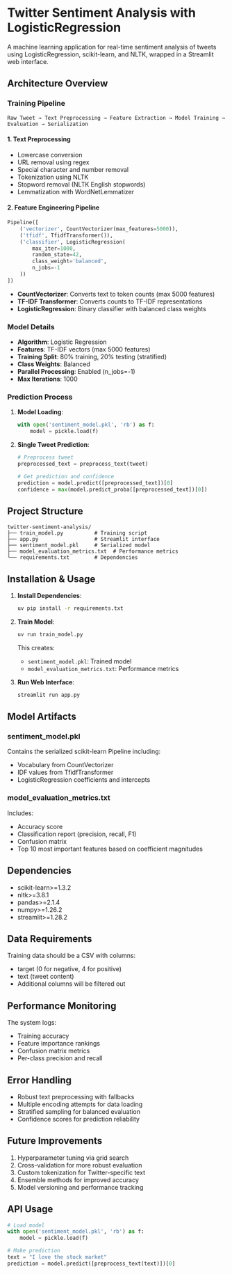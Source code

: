 # Twitter Sentiment Analysis with LogisticRegression

A machine learning application for real-time sentiment analysis of tweets using LogisticRegression, scikit-learn, and NLTK, wrapped in a Streamlit web interface.

## Architecture Overview

### Training Pipeline
```
Raw Tweet → Text Preprocessing → Feature Extraction → Model Training → Evaluation → Serialization
```

#### 1. Text Preprocessing
- Lowercase conversion
- URL removal using regex
- Special character and number removal
- Tokenization using NLTK
- Stopword removal (NLTK English stopwords)
- Lemmatization with WordNetLemmatizer

#### 2. Feature Engineering Pipeline
```python
Pipeline([
    ('vectorizer', CountVectorizer(max_features=5000)),
    ('tfidf', TfidfTransformer()),
    ('classifier', LogisticRegression(
        max_iter=1000,
        random_state=42,
        class_weight='balanced',
        n_jobs=-1
    ))
])
```

- **CountVectorizer**: Converts text to token counts (max 5000 features)
- **TF-IDF Transformer**: Converts counts to TF-IDF representations
- **LogisticRegression**: Binary classifier with balanced class weights

### Model Details

- **Algorithm**: Logistic Regression
- **Features**: TF-IDF vectors (max 5000 features)
- **Training Split**: 80% training, 20% testing (stratified)
- **Class Weights**: Balanced
- **Parallel Processing**: Enabled (n_jobs=-1)
- **Max Iterations**: 1000

### Prediction Process

1. **Model Loading**:
   ```python
   with open('sentiment_model.pkl', 'rb') as f:
       model = pickle.load(f)
   ```

2. **Single Tweet Prediction**:
   ```python
   # Preprocess tweet
   preprocessed_text = preprocess_text(tweet)

   # Get prediction and confidence
   prediction = model.predict([preprocessed_text])[0]
   confidence = max(model.predict_proba([preprocessed_text])[0])
   ```

## Project Structure

```
twitter-sentiment-analysis/
├── train_model.py          # Training script
├── app.py                  # Streamlit interface
├── sentiment_model.pkl     # Serialized model
├── model_evaluation_metrics.txt  # Performance metrics
└── requirements.txt        # Dependencies
```

## Installation & Usage

1. **Install Dependencies**:
   ```bash
   uv pip install -r requirements.txt
   ```

2. **Train Model**:
   ```bash
   uv run train_model.py
   ```
   This creates:
   - `sentiment_model.pkl`: Trained model
   - `model_evaluation_metrics.txt`: Performance metrics

3. **Run Web Interface**:
   ```bash
   streamlit run app.py
   ```

## Model Artifacts

### sentiment_model.pkl
Contains the serialized scikit-learn Pipeline including:
- Vocabulary from CountVectorizer
- IDF values from TfidfTransformer
- LogisticRegression coefficients and intercepts

### model_evaluation_metrics.txt
Includes:
- Accuracy score
- Classification report (precision, recall, F1)
- Confusion matrix
- Top 10 most important features based on coefficient magnitudes

## Dependencies

- scikit-learn>=1.3.2
- nltk>=3.8.1
- pandas>=2.1.4
- numpy>=1.26.2
- streamlit>=1.28.2

## Data Requirements

Training data should be a CSV with columns:
- target (0 for negative, 4 for positive)
- text (tweet content)
- Additional columns will be filtered out

## Performance Monitoring

The system logs:
- Training accuracy
- Feature importance rankings
- Confusion matrix metrics
- Per-class precision and recall

## Error Handling

- Robust text preprocessing with fallbacks
- Multiple encoding attempts for data loading
- Stratified sampling for balanced evaluation
- Confidence scores for prediction reliability

## Future Improvements

1. Hyperparameter tuning via grid search
2. Cross-validation for more robust evaluation
3. Custom tokenization for Twitter-specific text
4. Ensemble methods for improved accuracy
5. Model versioning and performance tracking

## API Usage

```python
# Load model
with open('sentiment_model.pkl', 'rb') as f:
    model = pickle.load(f)

# Make prediction
text = "I love the stock market"
prediction = model.predict([preprocess_text(text)])[0]
```
